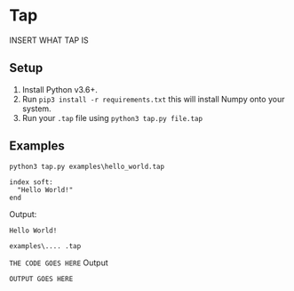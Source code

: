 # Tap
INSERT WHAT TAP IS

## Setup
1. Install Python v3.6+.
2. Run ```pip3 install -r requirements.txt``` this will install Numpy onto your system.
3. Run your ```.tap``` file using ```python3 tap.py file.tap```

## Examples
```python3 tap.py examples\hello_world.tap```
```
index soft:
  "Hello World!"
end
```
Output:
```
Hello World!
```

```examples\.... .tap```

```THE CODE GOES HERE```
Output
```
OUTPUT GOES HERE
```
